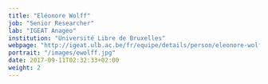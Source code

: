 ```yaml
---
title: "Eléonore Wolff"
job: "Senior Researcher"
lab: "IGEAT Anageo"
institution: "Université Libre de Bruxelles"
webpage: "http://igeat.ulb.ac.be/fr/equipe/details/person/eleonore-wolff/"
portrait: "/images/ewolff.jpg"
date: 2017-09-11T02:32:33+02:00
weight: 2
---
```


